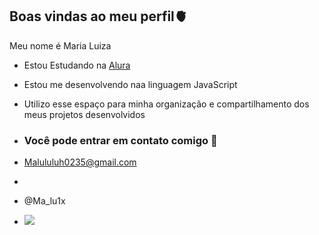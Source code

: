 ## Boas vindas ao meu perfil🫀

Meu nome é Maria Luiza

- Estou Estudando na [Alura](https:\\www.alura.com.br)
- Estou me desenvolvendo naa linguagem JavaScript
- Utilizo esse espaço para minha organização e compartilhamento dos meus projetos desenvolvidos

- ### Você pode entrar em contato comigo 📧

- Malululuh0235@gmail.com
- 
- @Ma_lu1x

- ![](https://media1.tenor.com/m/cKLTZil3GOMAAAAC/hi-hi-there.gif)
